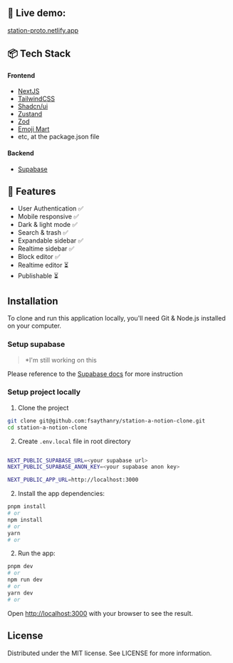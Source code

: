 ## 🚀 Live demo:

[station-proto.netlify.app](https://station-proto.netlify.app)

## 📦 Tech Stack

#### Frontend

- [NextJS](https://supabase.com)
- [TailwindCSS](https://tailwindcss.com/)
- [Shadcn/ui](https://ui.shadcn.com/)
- [Zustand](https://github.com/pmndrs/zustand)
- [Zod](https://github.com/colinhacks/zod)
- [Emoji Mart](https://github.com/missive/emoji-mart)
- etc, at the package.json file

#### Backend

- [Supabase](https://nextjs.org)

## 🎯 Features

- User Authentication ✅
- Mobile responsive ✅
- Dark & light mode ✅
- Search & trash ✅
- Expandable sidebar ✅
- Realtime sidebar ✅
- Block editor ✅
- Realtime editor ⏳
- Publishable ⏳

## Installation

To clone and run this application locally, you'll need Git & Node.js installed on your computer.

### Setup supabase

> \*I'm still working on this

Please reference to the [Supabase docs](https://supabase.com/docs) for more instruction

### Setup project locally

1. Clone the project

```bash
git clone git@github.com:fsaythanry/station-a-notion-clone.git
cd station-a-notion-clone
```

2. Create `.env.local` file in root directory

```bash

NEXT_PUBLIC_SUPABASE_URL=<your supabase url>
NEXT_PUBLIC_SUPABASE_ANON_KEY=<your supabase anon key>

NEXT_PUBLIC_APP_URL=http://localhost:3000
```

2. Install the app dependencies:

```bash
pnpm install
# or
npm install
# or
yarn
# or
```

2. Run the app:

```bash
pnpm dev
# or
npm run dev
# or
yarn dev
# or
```

Open [http://localhost:3000](http://localhost:3000) with your browser to see the result.

## License

Distributed under the MIT license. See LICENSE for more information.
